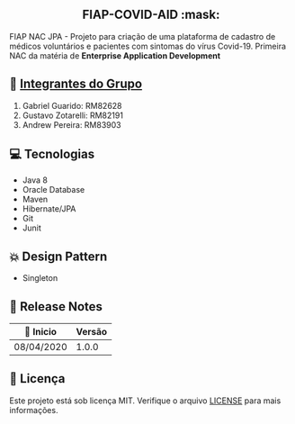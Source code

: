 <h2 align="center">
  FIAP-COVID-AID :mask:
</h2>

FIAP NAC JPA - Projeto para criação de uma plataforma de cadastro de médicos voluntários e pacientes com sintomas do vírus Covid-19.
Primeira NAC da matéria de **Enterprise Application Development**

## :busts_in_silhouette: [Integrantes do Grupo](https://github.com/gabrielguarido/FIAP-COVID-AID/graphs/contributors?from=2020-04-05&to=2020-04-19&type=c)
1. Gabriel Guarido: RM82628
2. Gustavo Zotarelli: RM82191
3. Andrew Pereira: RM83903

## :computer: Tecnologias
* Java 8
* Oracle Database
* Maven
* Hibernate/JPA
* Git
* Junit

## :boom: Design Pattern
* Singleton

## :calendar: Release Notes
| :rocket: Inicio | Versão |
|---|---|
| 08/04/2020 | 1.0.0 |

## :memo: Licença
Este projeto está sob licença MIT. Verifique o arquivo [LICENSE](LICENSE) para mais informações.
